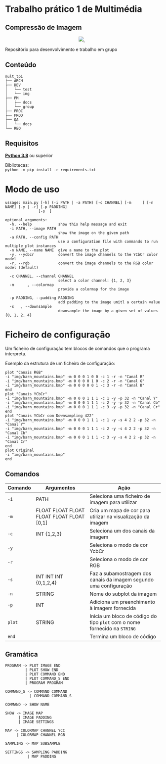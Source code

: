 # Trabalho prático 1 de Multimédia

## Compressão de Imagem

<p align='center'>
  <a href="https://www.python.org/downloads/">
    <img src="https://img.shields.io/badge/Python-3.8-yellow" />
  </a>&nbsp;&nbsp;
</p>

Repositório para desenvolvimento e trabalho em grupo  

## Conteúdo

```
mult_tp1
├── ARCH
├── DEV
│   └── test
│   └── img
├── PM
│   ├── docs
│   └── group
├── PROC
├── PROD
├── QA
│   └── docs
└── REQ
```
  
## Requisitos

[**Python 3.8**](https://www.python.org/downloads/) ou superior

Bibliotecas:  
`python -m pip install -r requirements.txt`

# Modo de uso

```
ussage: main.py [-h] (-i PATH | -a PATH) [-c CHANNEL] [-m     ] [-n NAME] [-y | -r] [-p PADDING]
               [-s  ]

optional arguments:
  -h, --help            show this help message and exit
  -i PATH, --image PATH
                        show the image on the given path
  -a PATH, --config PATH
                        use a configuration file with commands to run multiple plot instances
  -n NAME, --name NAME  give a name to the plot
  -y, --ycbcr           convert the image channels to the YCbCr color model
  -r, --rgb             convert the image channels to the RGB color model (default)

  -c CHANNEL, --channel CHANNEL
                        select a color channel: {1, 2, 3}
  -m      , --colormap
                        provide a colormap for the image

  -p PADDING, --padding PADDING
                        add padding to the image unitl a certain value
  -s   , --downsample
                        downsample the image by a given set of values {0, 1, 2, 4}
```


# Ficheiro de configuração

Um ficheiro de configuração tem blocos de comandos que o programa interpreta.  

Exemplo da estrutura de um ficheiro de configuração:

```
plot "Canais RGB"
-i "img/barn_mountains.bmp" -m 0 0 0 1 0 0 -c 1 -r -n "Canal R"
-i "img/barn_mountains.bmp" -m 0 0 0 0 1 0 -c 2 -r -n "Canal G"
-i "img/barn_mountains.bmp" -m 0 0 0 0 0 1 -c 3 -r -n "Canal B"
end
plot "Canais YCbCr"
-i "img/barn_mountains.bmp" -m 0 0 0 1 1 1 -c 1 -y -p 32 -n "Canal Y"
-i "img/barn_mountains.bmp" -m 0 0 0 1 1 1 -c 2 -y -p 32 -n "Canal Cb"
-i "img/barn_mountains.bmp" -m 0 0 0 1 1 1 -c 3 -y -p 32 -n "Canal Cr"
end
plot "Canais YCbCr com Downsampling 422"
-i "img/barn_mountains.bmp" -m 0 0 0 1 1 1 -c 1 -y -s 4 2 2 -p 32 -n "Canal Y"
-i "img/barn_mountains.bmp" -m 0 0 0 1 1 1 -c 2 -y -s 4 2 2 -p 32 -n "Canal Cb"
-i "img/barn_mountains.bmp" -m 0 0 0 1 1 1 -c 3 -y -s 4 2 2 -p 32 -n "Canal Cr"
end
plot Original
-i "img/barn_mountains.bmp"
end
```

## Comandos

| Comando | Argumentos                                  | Ação                                                                      |
| ------- | ------------------------------------------- | ------------------------------------------------------------------------- |
| `-i`    | PATH                                        | Seleciona uma ficheiro de imagem para utilizar                            |
| `-m`    | FLOAT FLOAT FLOAT FLOAT FLOAT FLOAT \[0,1\] | Cria um mapa de cor para utilizar na visualização da imagem               |
| `-c`    | INT {1,2,3}                                 | Seleciona um dos canais da imagem                                         |
| `-y`    |                                             | Seleciona o modo de cor YcbCr                                             |
| `-r`    |                                             | Seleciona o modo de cor RGB                                               |
| `-s`    | INT INT INT {0,1,2,4}                       | Faz a subamostragem dos canais da imagem segundo uma configuração         |
| `-n`    | STRING                                      | Nome do subplot da imagem                                                 |
| `-p`    | INT                                         | Adiciona um preenchimento à imagem fornecida                              |
| `plot`  | STRING                                      | Inicia um bloco de código do tipo `plot` com o nome fornecido na `STRING` |
| `end`   |                                             | Termina um bloco de código                                                |


## Gramática

```
PROGRAM -> PLOT IMAGE END
         | PLOT SHOW END
         | PLOT COMMAND END
         | PLOT COMMAND_S END
         | PROGRAM PROGRAM

COMMAND_S -> COMMAND COMMAND
           | COMMAND COMMAND_S

COMMAND -> SHOW NAME

SHOW -> IMAGE MAP
      | IMAGE PADDING
      | IMAGE SETTINGS

MAP -> COLORMAP CHANNEL YCC
     | COLORMAP CHANNEL RGB

SAMPLING -> MAP SUBSAMPLE

SETTINGS -> SAMPLING PADDING
          | MAP PADDING
```
